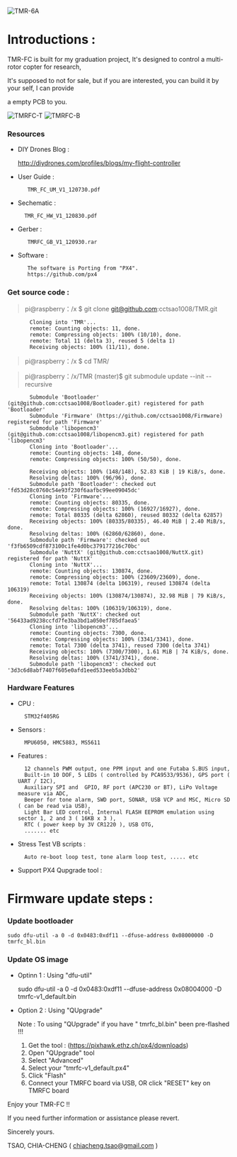 ![TMR-6A](http://api.ning.com/files/jY5mCCMi3CRInh4R8yXGssICRu4ks**VAul7*nLfd2Gr30zyGduX4zLlkqmehdcHnky*z0-FdQ603CA1CuJxyc2YXQpvgG3l/20121231011936.jpg "TMR-6A")

Introductions :
===================================

TMR-FC is built for my graduation project, It's designed to control a multi-rotor copter for research,

It's supposed to not for sale, but if you are interested, you can build it by your self, I can provide

a empty PCB to you.
        
      
![TMRFC-T](https://lh5.googleusercontent.com/-XYsK7enXFu8/UEcryTjIElI/AAAAAAAAGc8/OJrowpTF_j8/s554/DSC_0192.jpg "TMRFC-T")
![TMRFC-B](https://lh4.googleusercontent.com/-fWInVx9VkrA/UEcrzUAXoeI/AAAAAAAAGdE/_suOKUsVzLk/s554/DSC_0193.jpg "TMRFC-B")

### Resources

 *  DIY Drones Blog :

      http://diydrones.com/profiles/blogs/my-flight-controller

 *  User Guide :
 
           TMR_FC_UM_V1_120730.pdf

 *  Sechematic :
 
          TMR_FC_HW_V1_120830.pdf

 *  Gerber :

           TMRFC_GB_V1_120930.rar

 *  Software :

           The software is Porting from "PX4".
           https://github.com/px4
         
### Get source code :
    
 > pi@raspberry：/x $ git clone git@github.com:cctsao1008/TMR.git
       
           Cloning into 'TMR'...
           remote: Counting objects: 11, done.
           remote: Compressing objects: 100% (10/10), done.
           remote: Total 11 (delta 3), reused 5 (delta 1)
           Receiving objects: 100% (11/11), done.

 > pi@raspberry：/x $ cd TMR/
 
 > pi@raspberry：/x/TMR (master)$ git submodule update --init --recursive
 
           Submodule 'Bootloader' (git@github.com:cctsao1008/Bootloader.git) registered for path 'Bootloader'
           Submodule 'Firmware' (https://github.com/cctsao1008/Firmware) registered for path 'Firmware'
           Submodule 'libopencm3' (git@github.com:cctsao1008/libopencm3.git) registered for path 'libopencm3'
           Cloning into 'Bootloader'...
           remote: Counting objects: 148, done.
           remote: Compressing objects: 100% (50/50), done.

           Receiving objects: 100% (148/148), 52.83 KiB | 19 KiB/s, done.
           Resolving deltas: 100% (96/96), done.
           Submodule path 'Bootloader': checked out 'fd53d28c0760c54e93f230f6aafbc99ee09045dc'
           Cloning into 'Firmware'...
           remote: Counting objects: 80335, done.
           remote: Compressing objects: 100% (16927/16927), done.
           remote: Total 80335 (delta 62860), reused 80332 (delta 62857)
           Receiving objects: 100% (80335/80335), 46.40 MiB | 2.40 MiB/s, done.
           Resolving deltas: 100% (62860/62860), done.
           Submodule path 'Firmware': checked out 'f3fb6509cdf873100c1fe4d0bc379177216c70bc'
           Submodule 'NuttX' (git@github.com:cctsao1008/NuttX.git) registered for path 'NuttX'
           Cloning into 'NuttX'...
           remote: Counting objects: 130874, done.
           remote: Compressing objects: 100% (23609/23609), done.
           remote: Total 130874 (delta 106319), reused 130874 (delta 106319)
           Receiving objects: 100% (130874/130874), 32.98 MiB | 79 KiB/s, done.
           Resolving deltas: 100% (106319/106319), done.
           Submodule path 'NuttX': checked out '56433ad9238ccfd7fe3ba3bd1a050ef785dfaea5'
           Cloning into 'libopencm3'...
           remote: Counting objects: 7300, done.
           remote: Compressing objects: 100% (3341/3341), done.
           remote: Total 7300 (delta 3741), reused 7300 (delta 3741)
           Receiving objects: 100% (7300/7300), 1.61 MiB | 74 KiB/s, done.
           Resolving deltas: 100% (3741/3741), done.
           Submodule path 'libopencm3': checked out '3d3c6d8abf7407f605e0afd1eed533eeb5a3dbb2'

### Hardware Features

  *  CPU : 

           STM32f405RG

  *  Sensors :

           MPU6050, HMC5883, MS5611

  *  Features :

           12 channels PWM output, one PPM input and one Futaba S.BUS input,
           Built-in 10 DOF, 5 LEDs ( controlled by PCA9533/9536), GPS port ( UART / I2C),
           Auxiliary SPI and  GPIO, RF port (APC230 or BT), LiPo Voltage measure via ADC,
           Beeper for tone alarm, SWD port, SONAR, USB VCP and MSC, Micro SD ( can be read via USB),
           Light Bar LED control, Internal FLASH EEPROM emulation using sector 1, 2 and 3 ( 16KB x 3 ),
           RTC ( power keep by 3V CR1220 ), USB OTG,
           ....... etc

  *  Stress Test VB scripts :

           Auto re-boot loop test, tone alarm loop test, ..... etc

  *  Support PX4 Qupgrade tool :


Firmware update steps :
===================================

###   Update bootloader

    sudo dfu-util -a 0 -d 0x0483:0xdf11 --dfuse-address 0x08000000 -D tmrfc_bl.bin

###   Update OS image

  * Optinn 1 : Using "dfu-util"

    sudo dfu-util -a 0 -d 0x0483:0xdf11 --dfuse-address 0x08004000 -D tmrfc-v1_default.bin

  * Option 2 : Using "QUpgrade"

    Note :  To using "QUpgrade" if you have " tmrfc_bl.bin" been pre-flashed !!! 

    1. Get the tool :  (https://pixhawk.ethz.ch/px4/downloads)<br />
    2. Open "QUpgrade" tool
    3. Select "Advanced"
    4. Select your "tmrfc-v1_default.px4"
    5. Click "Flash"
    6. Connect your TMRFC board via USB, OR click "RESET" key on TMRFC board

Enjoy your TMR-FC !!



If you need further information or assistance please revert.

Sincerely yours.

TSAO, CHIA-CHENG ( chiacheng.tsao@gmail.com )

